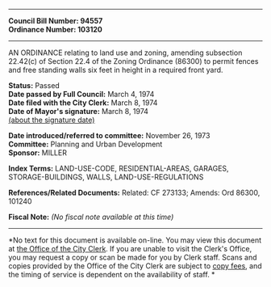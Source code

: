 * * * * *  
  
**Council Bill Number: [](#h0)[](#h2)94557**   
**Ordinance Number: 103120**  
  
* * * * *  
  
AN ORDINANCE relating to land use and zoning, amending subsection 22.42(c) of Section 22.4 of the Zoning Ordinance (86300) to permit fences and free standing walls six feet in height in a required front yard.  
  
**Status:** Passed   
**Date passed by Full Council:** March 4, 1974   
**Date filed with the City Clerk:** March 8, 1974   
**Date of Mayor's signature:** March 8, 1974   
[(about the signature date)](/~public/approvaldate.htm)   
  
  
**Date introduced/referred to committee:** November 26, 1973   
**Committee:** Planning and Urban Development   
**Sponsor:** MILLER   
  
**Index Terms:** LAND-USE-CODE, RESIDENTIAL-AREAS, GARAGES, STORAGE-BUILDINGS, WALLS, LAND-USE-REGULATIONS  
  
**References/Related Documents:** Related: CF 273133; Amends: Ord 86300, 101240  
  
**Fiscal Note:** *(No fiscal note available at this time)*  
  
* * * * *  
  
*No text for this document is available on-line. You may view this document at [the Office of the City Clerk](http://www.seattle.gov/leg/clerk/contactUs.htm). If you are unable to visit the Clerk's Office, you may request a copy or scan be made for you by Clerk staff. Scans and copies provided by the Office of the City Clerk are subject to [copy fees](http://clerk.seattle.gov/~public/clerkfees.htm), and the timing of service is dependent on the availability of staff. *  
  
  
